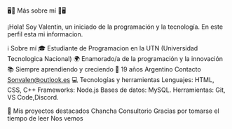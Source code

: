 🖥🌟 Más sobre mí 🌟🖥

¡Hola! Soy Valentin, un iniciado de la programación y la tecnología. En este perfil esta mi informacion.

ℹ️ Sobre mí
🎓 Estudiante de Programacion en la UTN (Universidad Tecnologica Nacional)
🌍 Enamorado/a de la programación y la innovación
📚 Siempre aprendiendo y creciendo
🎂 19 años
Argentino Contacto Sonvalen@outlook.es
💻 Tecnologías y herramientas
Lenguajes: HTML, CSS, C++
Frameworks: Node.js
Bases de datos: MySQL.
Herramientas: Git, VS Code,Discord.


🚀 Mis proyectos destacados
  Chancha
  Consultorio
Gracias por tomarse el tiempo de leer
Nos vemos
